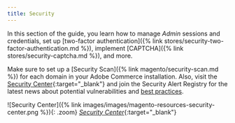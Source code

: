 ```yaml
---
title: Security
---
```


In this section of the guide, you learn how to manage _Admin_ sessions and credentials, set up [two-factor authentication]({% link stores/security-two-factor-authentication.md %}), implement [CAPTCHA]({% link stores/security-captcha.md %}), and more.

Make sure to set up a [Security Scan]({% link magento/security-scan.md %}) for each domain in your Adobe Commerce installation. Also, visit the [Security Center][1]{:target="_blank"} and join the Security Alert Registry for the latest news about potential vulnerabilities and [best practices][2].

![Security Center]({% link images/images/magento-resources-security-center.png %}){: .zoom}
[_Security Center_][1]{:target="_blank"}

[1]: http://magento.com/security
[2]: https://www.adobe.com/content/dam/cc/en/security/pdfs/Adobe-Magento-Commerce-Best-Practices-Guide.pdf
